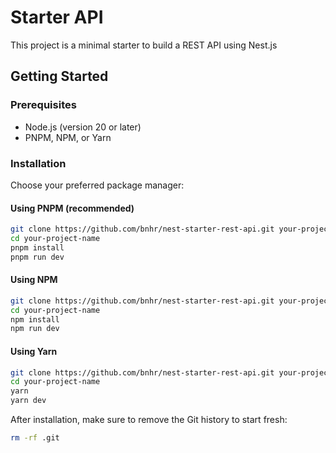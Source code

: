 # Starter API

This project is a minimal starter to build a REST API using Nest.js 

## Getting Started

### Prerequisites

- Node.js (version 20 or later)
- PNPM, NPM, or Yarn

### Installation

Choose your preferred package manager:

#### Using PNPM (recommended)

```bash
git clone https://github.com/bnhr/nest-starter-rest-api.git your-project-name
cd your-project-name
pnpm install
pnpm run dev
```

#### Using NPM

```bash
git clone https://github.com/bnhr/nest-starter-rest-api.git your-project-name
cd your-project-name
npm install
npm run dev
```

#### Using Yarn

```bash
git clone https://github.com/bnhr/nest-starter-rest-api.git your-project-name
cd your-project-name
yarn
yarn dev
```

After installation, make sure to remove the Git history to start fresh:

```bash
rm -rf .git
```
